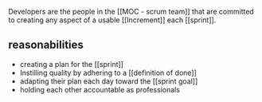 Developers are the people in the [[MOC - scrum team]] that are committed to creating any aspect of a usable [[Increment]] each [[sprint]].

## reasonabilities

- creating a plan for the [[sprint]]
- Instilling quality by adhering to a [[definition of done]]
- adapting their plan each day toward the [[sprint goal]]
- holding each other accountable as professionals